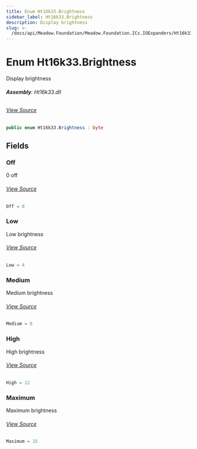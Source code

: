 ```yaml
---
title: Enum Ht16k33.Brightness
sidebar_label: Ht16k33.Brightness
description: Display brightness
slug: >-
  /docs/api/Meadow.Foundation/Meadow.Foundation.ICs.IOExpanders/Ht16k33.Brightness
---
```

# Enum Ht16k33.Brightness
Display brightness

###### **Assembly**: Ht16k33.dll
###### [View Source](https://github.com/WildernessLabs/Meadow.Foundation.git/blob/develop/Source/Meadow.Foundation.Peripherals/ICs.IOExpanders.Ht16k33/Driver/Ht16k33.Enums.cs#L48)
```csharp title="Declaration"
public enum Ht16k33.Brightness : byte
```
## Fields
### Off
0 off
###### [View Source](https://github.com/WildernessLabs/Meadow.Foundation.git/blob/develop/Source/Meadow.Foundation.Peripherals/ICs.IOExpanders.Ht16k33/Driver/Ht16k33.Enums.cs#L53)
```csharp title="Declaration"
Off = 0
```
### Low
Low brightness
###### [View Source](https://github.com/WildernessLabs/Meadow.Foundation.git/blob/develop/Source/Meadow.Foundation.Peripherals/ICs.IOExpanders.Ht16k33/Driver/Ht16k33.Enums.cs#L57)
```csharp title="Declaration"
Low = 4
```
### Medium
Medium brightness
###### [View Source](https://github.com/WildernessLabs/Meadow.Foundation.git/blob/develop/Source/Meadow.Foundation.Peripherals/ICs.IOExpanders.Ht16k33/Driver/Ht16k33.Enums.cs#L61)
```csharp title="Declaration"
Medium = 8
```
### High
High brightness
###### [View Source](https://github.com/WildernessLabs/Meadow.Foundation.git/blob/develop/Source/Meadow.Foundation.Peripherals/ICs.IOExpanders.Ht16k33/Driver/Ht16k33.Enums.cs#L65)
```csharp title="Declaration"
High = 12
```
### Maximum
Maximum brightness
###### [View Source](https://github.com/WildernessLabs/Meadow.Foundation.git/blob/develop/Source/Meadow.Foundation.Peripherals/ICs.IOExpanders.Ht16k33/Driver/Ht16k33.Enums.cs#L69)
```csharp title="Declaration"
Maximum = 15
```
